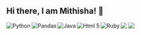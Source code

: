## Hi there, I am Mithisha! 👋
<img  src ="https://github-readme-stats.vercel.app/api?username=Mithishatavares&show_icons=true&theme=radical"/>
<img src ="https://github-readme-stats.vercel.app/api/top-langs/?username=Mithishatavares&layout=compact)](https://github.com/anuraghazra/github-readme-stats"/>
<img align ="left" alt="Python"src ="https://img.shields.io/badge/python-36454f?style=for-the-badge&logo=python&logoColor=white"/>
<img align ="left" alt="Pandas"src ="https://img.shields.io/badge/pandas-36454f?style=for-the-badge&logo=pandas&logoColor=white"/>
<img align ="left" alt="Java"src ="https://img.shields.io/badge/java-36454f?style=for-the-badge&logo=java&logoColor=white"/>
<img align ="left" alt="Html 5"src ="https://img.shields.io/badge/html5-36454f?style=for-the-badge&logo=html5&logoColor=white"/>
<img align ="left" alt="Ruby"src ="https://img.shields.io/badge/ruby-36454f?style=for-the-badge&logo=ruby&logoColor=white"/>

